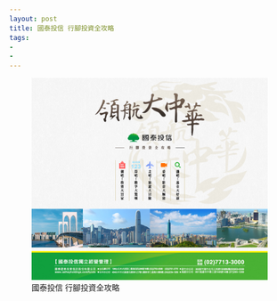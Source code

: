 ```yaml
---
layout: post
title: 國泰投信 行腳投資全攻略
tags:
- 
- 
---
```


<figure>
	<a href="https://www.cathayholdings.com/funds/proj/2015/greaterchina/index.aspx" target="_blank">
	<img src="/img/w6.png" alt="國泰投信 行腳投資全攻略"></a>
	<figcaption>國泰投信 行腳投資全攻略</figcaption>
</figure> 
